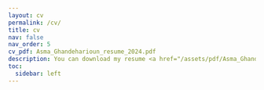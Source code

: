 ```yaml
---
layout: cv
permalink: /cv/
title: cv
nav: false
nav_order: 5
cv_pdf: Asma_Ghandeharioun_resume_2024.pdf
description: You can download my resume <a href="/assets/pdf/Asma_Ghandeharioun_resume_2024.pdf">here</a>. See more details below.
toc:
  sidebar: left
---
```

